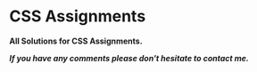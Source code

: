 # CSS Assignments

**All Solutions for CSS Assignments.**

***If you have any comments please don't hesitate to contact me.***

